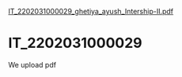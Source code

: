 [IT_2202031000029_ghetiya_ayush_Intership-II.pdf](https://github.com/GhetiyaAyush/IT_2202031000029/files/11471083/IT_2202031000029_ghetiya_ayush_Intership-II.pdf)
# IT_2202031000029
We upload pdf

